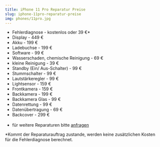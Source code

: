 ```yaml
---
title: iPhone 11 Pro Reparatur Preise
slug: iphone-11pro-reparatur-preise
img: phones/11pro.jpg
---
```


- Fehlerdiagnose - kostenlos oder 39 €*
- Display - 449 €
- Akku - 199 €
- Ladebuchse - 199 €
- Software - 99 €
- Wasserschaden, chemische Reinigung - 69 €
- kleine Reinigung - 39 €
- Standby (Ein/ Aus-Schalter) - 99 €
- Stummschalter - 99 €
- Lautstärkeregler - 99 €
- Lightsensor - 159 €
- Frontkamera - 159  €
- Backkamera - 199 €
- Backkamera Glas - 99 €
- Datenrettung - 99 €
- Datenübertragung - 69 €
- Backcover - 299 €<br><br>
- für weitere Reparaturen bitte <a href="/kontakt">anfragen</a>

*Kommt der Reparaturauftrag zustande, werden keine zusätzlichen Kosten für die Fehlerdiagnose berechnet.
